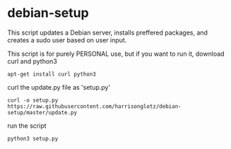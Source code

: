 # debian-setup

This script updates a Debian server, installs preffered packages, and creates a sudo user based on user input.

This script is for purely PERSONAL use, but if you want to run it, download curl and python3 
```
apt-get install curl python3
```

curl the update.py file as 'setup.py'
```
curl -o setup.py https://raw.githubusercontent.com/harrisonglotz/debian-setup/master/update.py
```

run the script
```
python3 setup.py
```
